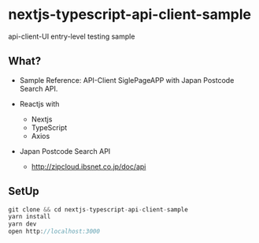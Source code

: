# nextjs-typescript-api-client-sample

api-client-UI entry-level testing sample

## What?

- Sample Reference: API-Client SiglePageAPP with Japan Postcode Search API.
- Reactjs with
  - Nextjs
  - TypeScript
  - Axios

- Japan Postcode Search API
  - http://zipcloud.ibsnet.co.jp/doc/api

## SetUp

```rust
git clone && cd nextjs-typescript-api-client-sample
yarn install
yarn dev
open http://localhost:3000
```
